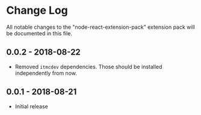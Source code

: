 # Change Log
All notable changes to the "node-react-extension-pack" extension pack will be documented in this file.

## 0.0.2 - 2018-08-22

- Removed `itmcdev` dependencies. Those should be installed independently from now.

## 0.0.1 - 2018-08-21
- Initial release